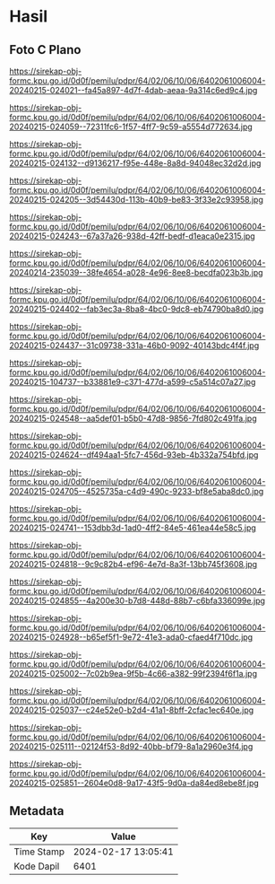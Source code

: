 # Hasil

## Foto C Plano

https://sirekap-obj-formc.kpu.go.id/0d0f/pemilu/pdpr/64/02/06/10/06/6402061006004-20240215-024021--fa45a897-4d7f-4dab-aeaa-9a314c6ed9c4.jpg

https://sirekap-obj-formc.kpu.go.id/0d0f/pemilu/pdpr/64/02/06/10/06/6402061006004-20240215-024059--72311fc6-1f57-4ff7-9c59-a5554d772634.jpg

https://sirekap-obj-formc.kpu.go.id/0d0f/pemilu/pdpr/64/02/06/10/06/6402061006004-20240215-024132--d9136217-f95e-448e-8a8d-94048ec32d2d.jpg

https://sirekap-obj-formc.kpu.go.id/0d0f/pemilu/pdpr/64/02/06/10/06/6402061006004-20240215-024205--3d54430d-113b-40b9-be83-3f33e2c93958.jpg

https://sirekap-obj-formc.kpu.go.id/0d0f/pemilu/pdpr/64/02/06/10/06/6402061006004-20240215-024243--67a37a26-938d-42ff-bedf-d1eaca0e2315.jpg

https://sirekap-obj-formc.kpu.go.id/0d0f/pemilu/pdpr/64/02/06/10/06/6402061006004-20240214-235039--38fe4654-a028-4e96-8ee8-becdfa023b3b.jpg

https://sirekap-obj-formc.kpu.go.id/0d0f/pemilu/pdpr/64/02/06/10/06/6402061006004-20240215-024402--fab3ec3a-8ba8-4bc0-9dc8-eb74790ba8d0.jpg

https://sirekap-obj-formc.kpu.go.id/0d0f/pemilu/pdpr/64/02/06/10/06/6402061006004-20240215-024437--31c09738-331a-46b0-9092-40143bdc4f4f.jpg

https://sirekap-obj-formc.kpu.go.id/0d0f/pemilu/pdpr/64/02/06/10/06/6402061006004-20240215-104737--b33881e9-c371-477d-a599-c5a514c07a27.jpg

https://sirekap-obj-formc.kpu.go.id/0d0f/pemilu/pdpr/64/02/06/10/06/6402061006004-20240215-024548--aa5def01-b5b0-47d8-9856-7fd802c491fa.jpg

https://sirekap-obj-formc.kpu.go.id/0d0f/pemilu/pdpr/64/02/06/10/06/6402061006004-20240215-024624--df494aa1-5fc7-456d-93eb-4b332a754bfd.jpg

https://sirekap-obj-formc.kpu.go.id/0d0f/pemilu/pdpr/64/02/06/10/06/6402061006004-20240215-024705--4525735a-c4d9-490c-9233-bf8e5aba8dc0.jpg

https://sirekap-obj-formc.kpu.go.id/0d0f/pemilu/pdpr/64/02/06/10/06/6402061006004-20240215-024741--153dbb3d-1ad0-4ff2-84e5-461ea44e58c5.jpg

https://sirekap-obj-formc.kpu.go.id/0d0f/pemilu/pdpr/64/02/06/10/06/6402061006004-20240215-024818--9c9c82b4-ef96-4e7d-8a3f-13bb745f3608.jpg

https://sirekap-obj-formc.kpu.go.id/0d0f/pemilu/pdpr/64/02/06/10/06/6402061006004-20240215-024855--4a200e30-b7d8-448d-88b7-c6bfa336099e.jpg

https://sirekap-obj-formc.kpu.go.id/0d0f/pemilu/pdpr/64/02/06/10/06/6402061006004-20240215-024928--b65ef5f1-9e72-41e3-ada0-cfaed4f710dc.jpg

https://sirekap-obj-formc.kpu.go.id/0d0f/pemilu/pdpr/64/02/06/10/06/6402061006004-20240215-025002--7c02b9ea-9f5b-4c66-a382-99f2394f6f1a.jpg

https://sirekap-obj-formc.kpu.go.id/0d0f/pemilu/pdpr/64/02/06/10/06/6402061006004-20240215-025037--c24e52e0-b2d4-41a1-8bff-2cfac1ec640e.jpg

https://sirekap-obj-formc.kpu.go.id/0d0f/pemilu/pdpr/64/02/06/10/06/6402061006004-20240215-025111--02124f53-8d92-40bb-bf79-8a1a2960e3f4.jpg

https://sirekap-obj-formc.kpu.go.id/0d0f/pemilu/pdpr/64/02/06/10/06/6402061006004-20240215-025851--2604e0d8-9a17-43f5-9d0a-da84ed8ebe8f.jpg


## Metadata

| Key        | Value               |
| ---------- | ------------------- |
| Time Stamp | 2024-02-17 13:05:41 |
| Kode Dapil | 6401                |



